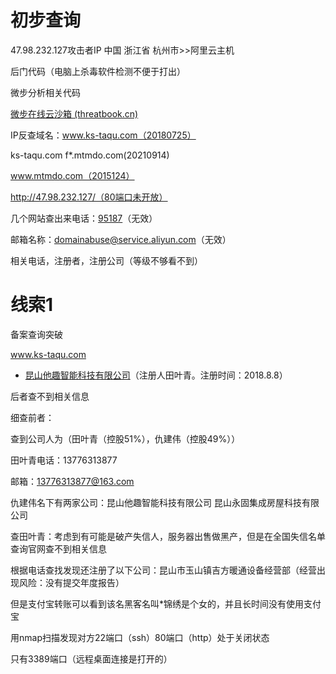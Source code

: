 # 初步查询

47.98.232.127攻击者IP  中国 浙江省 杭州市>>阿里云主机

后门代码（电脑上杀毒软件检测不便于打出）

微步分析相关代码

[微步在线云沙箱 (threatbook.cn)](https://s.threatbook.cn/report/file/916ebb6fd4ae0024a7974f9d4748b76218532bc7dc776a6bb483dbe8f7aa67a9/?env=win10_1903_enx64_office2016)

IP反查域名：www.ks-taqu.com（20180725）

ks-taqu.com
f*.mtmdo.com(20210914)

www.mtmdo.com（2015124）

http://47.98.232.127/（80端口未开放）

几个网站查出来电话：[95187](http://whois.chinaz.com/reverse?host=95187&domain=mtmdo.com&ddlSearchMode=3)（无效）

邮箱名称：domainabuse@service.aliyun.com（无效）

相关电话，注册者，注册公司（等级不够看不到）

# 线索1

备案查询突破

www.ks-taqu.com

- [
  昆山他趣智能科技有限公司](https://data.chinaz.com/company/5d52af6ff1ae7a274b41e8fa)（注册人田叶青。注册时间：2018.8.8）

后者查不到相关信息

细查前者：

查到公司人为（田叶青（控股51%），仇建伟（控股49%））

田叶青电话：13776313877

邮箱：13776313877@163.com

仇建伟名下有两家公司：昆山他趣智能科技有限公司  昆山永固集成房屋科技有限公司

查田叶青：考虑到有可能是破产失信人，服务器出售做黑产，但是在全国失信名单查询官网查不到相关信息

根据电话查找发现还注册了以下公司：昆山市玉山镇吉方暖通设备经营部（经营出现风险：没有提交年度报告）

但是支付宝转账可以看到该名黑客名叫*锦绣是个女的，并且长时间没有使用支付宝

用nmap扫描发现对方22端口（ssh）80端口（http）处于关闭状态

只有3389端口（远程桌面连接是打开的）



















































